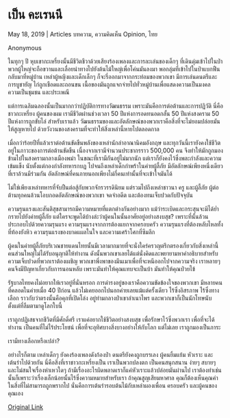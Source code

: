 # เป็น คะเรนนี

May 18, 2019 | Articles บทความ, ความคิดเห็น Opinion, ไทย





Anonymous

ในทุกๆ ปี หุบเขากะเหรี่ยงนั้นมีชีวิตชีวาด้วยเสียงร้องเพลงและการละเล่นของเด็กๆ ที่เดินดุ่มเข้าไปในป่า พวกผู้ใหญ่จะถือขวานและเลื่อยนำทางไปยังต้นไม้ใหญ่เพื่อโค่นมันลงมา พอกลุ่มที่เข้าไปในป่าแบกฟืนกลับมาที่หมู่บ้าน เหล่าผู้หญิงและเด็กเล็กๆ ก็จะรี่ออกมาจากกระท่อมของพวกเขา มีการเล่นดนตรีและการบูชายัญ ไก่ถูกเชือดและถอนขน เนื้อของมันถูกแจกจ่ายไปทั่วหมู่บ้านเพื่อแสดงความเป็นมงคล ความเป็นชุมชน และประเพณี

แต่การเฉลิมฉลองนั้นเป็นมากกว่าปฏิบัติการทางวัฒนธรรม เพราะมันคือการต่อต้านและการปฏิวัติ นี่คือชาวกะเหรี่ยง ผู้คนของผม เรามีชีวิตผ่านช่วงเวลา 50 ปีแห่งการอดทนอดกลั้น 50 ปีแห่งสงคราม 50 ปีแห่งการถูกขับไล่ สำหรับเราแล้ว วัฒนธรรมของและอัตลักษณ์ของพวกเราคือสิ่งที่จะไม่ยอมปล่อยมันให้สูญหายไป ด้วยวังวนของสงครามที่จะทำให้สิ่งเหล่านี้หายไปตลอดกาล

เมื่อกว่าร้อยปีที่แล้วเราต่อต้านขัดขืนพลังของเหล่านักล่าอาณานิคมอังกฤษ และทุกวันนี้เรายังคงใช้ชีวิตอยู่ในภาวะของการต่อต้านขัดขืน เนื่องจากเรามีจำนวนประชากรราว 500,000 คน จึงทำให้มักถูกมองข้ามไปในสงครามกลางเมืองพม่า ในขณะที่เรามีกันอยู่ไม่มากนัก แต่เราก็ยังคงไว้ซึ่งพละกำลังและความเข้มแข็ง นับตั้งแต่กองกำลังทหารกบฏ ไปจนถึงเหล่าเด็กกำพร้าในค่ายผู้ลี้ภัย มีอัตลักษณ์เพียงหนึ่งเดียวที่เราล้วนมีร่วมกัน อัตลักษณ์ที่คนภายนอกเพียงไม่กี่คนเท่านั้นที่จะเข้าใจมันได้

ไม่ใช่เพียงเหล่าทหารที่จับปืนต่อสู้กับพวกจักรวรรดินิยม แต่รวมไปถึงเหล่าชาวนา ครู และผู้ลี้ภัย ผู้ต่อต้านทุกคนล้วนโอบกอดอัตลักษณ์ของพวกเขา จดจำอดีต และต้องทนเจ็บปวดกับปัจจุบัน

ความรุนแรงและสันติสุขสามารถมีความหมายที่แตกต่างกันอย่างมาก แม้ว่าระเบิดและกระสุนจะมิได้ย่ำกรายไปยังค่ายผู้ลี้ภัย แต่ใครจะพูดได้บ้างล่ะว่าผู้คนในนั้นอาศัยอยู่อย่างสงบสุข? เพราะที่นั้นล้วนประกอบไปด้วยความรุนแรง ความรุนแรงจากการต้องแยกจากครอบครัว ความรุนแรงที่ต้องหลับไหลทั้งที่ท้องยังหิว ความรุนแรงของบาดแผลในใจ และความเศร้าโศกที่ซึมลึก

ผู้คนในค่ายผู้ลี้ภัยบริเวณชายแดนไทยนั้นมีเวลามากมายที่จะนั่งใคร่ครวญตรึกตรองเกี่ยวกับสิ่งเหล่านี้ คนส่วนใหญ่ไม่ได้รับอนุญาติให้ทำงาน ดังนั้นพวกเขาเลยได้แต่นั่งคิดและพยายามหาคำอธิบายสำหรับความเจ็บปวดที่พวกเราต้องเผชิญ พวกเขาพึ่งพาของมึนเมาเพื่อที่จะหนีออกไปจากความจริง เราหลายๆ คนจึงมีปัญหาเกี่ยวกับการนอนหลับ เพราะมันทำให้คุณแทบจะเป็นบ้า มันทำให้คุณป่วยไข้

รัฐบาลไทยคงไม่อยากให้เราอยู่ที่นั่นหรอก การดำรงอยู่ของเราคือความขัดข้องใจของพวกเขา มีหลายคนที่คลอดในค่ายเมื่อ 40 ปีก่อน แล้วไม่เคยออกไปนอกค่ายเลยแม้แต่ครั้งเดียว ไร้ซึ่งอิสรภาพ ไร้ซึ่งทางเลือก ราวกับว่าตรงนั้นคือคุกที่เปิดโล่ง อยู่ท่ามกลางป่าเขาลำเนาไพร และพวกเขาก็เป็นนักโทษนับตั้งแต่ที่ลืมตามาดูโลกใบนี้

เราถูกปฏิเสธจากชีวิตที่มีศักดิ์ศรี เราแค่อยากใช้ชีวิตอย่างสงบสุข เพื่อรักษาไว้ซึ่งพวกเรา เพื่อที่จะได้ทำงาน เป็นคนที่ไม่ไร้ประโยชน์ เพื่อที่จะอุทิศบางสิ่งบางอย่างให้กับโลก แต่ไม่เลย เราถูกมองเป็นภาระ

เรามีทางเลือกหรือเปล่า?

อย่างไรก็ตาม เหล่าเด็กๆ ยังคงร้องเพลงดังก้องป่า ดนตรียังคงถูกบรรเลง ผู้คนยิ้มแย้ม หัวเราะ และเต้นรำไปด้วยกัน นี่คือสิ่งที่เราชาวกะเหรี่ยงเป็น เราเป็นพวกปลงตก เป็นคนสนุกสนาน ง่ายๆ สบายๆ และไม่สนใจเรื่องห่าเหวใดๆ ถ้ามีเรื่องอะไรผิดพลาดเราก็แค่หัวเราะแล้วปล่อยมันผ่านไป เราต้องทำเช่นนั้นก็เพราะว่าเรื่องเล็กน้อยนั้นไร้ซึ่งความหมายสำหรับเรา ถ้าคุณสูญเสียมหาศาล คุณก็ต้องเห็นคุณค่าในสิ่งที่ไม่สามารถถูกพรากไป นั่นคือการเต้นรำรอบต้นไม้กับเหล่าผองเพื่อน ครอบครัว และผู้คนของคุณเอง



[Original Link](https://www.dindeng.com/being-karenni/)